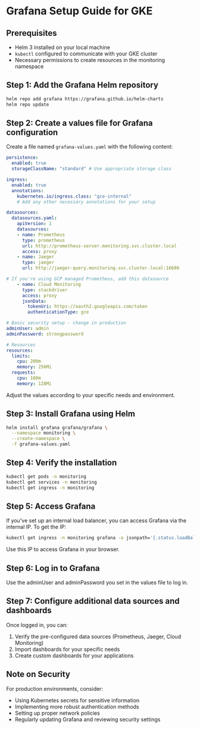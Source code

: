 # Grafana Setup Guide for GKE

## Prerequisites
- Helm 3 installed on your local machine
- `kubectl` configured to communicate with your GKE cluster
- Necessary permissions to create resources in the monitoring namespace

## Step 1: Add the Grafana Helm repository

```bash
helm repo add grafana https://grafana.github.io/helm-charts
helm repo update
```

## Step 2: Create a values file for Grafana configuration

Create a file named `grafana-values.yaml` with the following content:

```yaml
persistence:
  enabled: true
  storageClassName: "standard" # Use appropriate storage class

ingress:
  enabled: true
  annotations:
    kubernetes.io/ingress.class: "gce-internal"
    # Add any other necessary annotations for your setup

datasources:
  datasources.yaml:
    apiVersion: 1
    datasources:
    - name: Prometheus
      type: prometheus
      url: http://prometheus-server.monitoring.svc.cluster.local
      access: proxy
    - name: Jaeger
      type: jaeger
      url: http://jaeger-query.monitoring.svc.cluster.local:16686

# If you're using GCP managed Prometheus, add this datasource
    - name: Cloud Monitoring
      type: stackdriver
      access: proxy
      jsonData:
        tokenUri: https://oauth2.googleapis.com/token
        authenticationType: gce

# Basic security setup - change in production
adminUser: admin
adminPassword: strongpassword

# Resources
resources:
  limits:
    cpu: 200m
    memory: 256Mi
  requests:
    cpu: 100m
    memory: 128Mi
```

Adjust the values according to your specific needs and environment.

## Step 3: Install Grafana using Helm

```bash
helm install grafana grafana/grafana \
  --namespace monitoring \
  --create-namespace \
  -f grafana-values.yaml
```

## Step 4: Verify the installation

```bash
kubectl get pods -n monitoring
kubectl get services -n monitoring
kubectl get ingress -n monitoring
```

## Step 5: Access Grafana

If you've set up an internal load balancer, you can access Grafana via the internal IP. To get the IP:

```bash
kubectl get ingress -n monitoring grafana -o jsonpath='{.status.loadBalancer.ingress[0].ip}'
```

Use this IP to access Grafana in your browser.

## Step 6: Log in to Grafana

Use the adminUser and adminPassword you set in the values file to log in.

## Step 7: Configure additional data sources and dashboards

Once logged in, you can:
1. Verify the pre-configured data sources (Prometheus, Jaeger, Cloud Monitoring)
2. Import dashboards for your specific needs
3. Create custom dashboards for your applications

## Note on Security
For production environments, consider:
- Using Kubernetes secrets for sensitive information
- Implementing more robust authentication methods
- Setting up proper network policies
- Regularly updating Grafana and reviewing security settings

